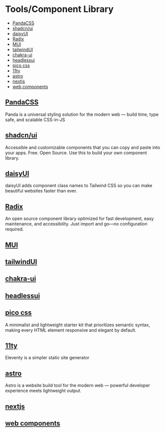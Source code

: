 # Tools/Component Library
- [PandaCSS](#pandacss)
- [shadcn/ui](#shadcnui)
- [daisyUI](#daisyui)
- [Radix](#radix)
- [MUI](#mui)
- [tailwindUI](#tailwindui)
- [chakra-ui](#chakra-ui)
- [headlessui](#headlessui)
- [pico css](#pico-css)
- [11ty](#11ty)
- [astro](#astro)
- [nextjs](#nextjs)
- [web components](web-components)

## [PandaCSS](https://panda-css.com/)
Panda is a universal styling solution for the modern web —
build time, type safe, and scalable CSS-in-JS

## [shadcn/ui](https://ui.shadcn.com/)
Accessible and customizable components that you can copy and paste into your apps. Free. Open Source. Use this to build your own component library.

## [daisyUI](https://daisyui.com/)
daisyUI adds component class names to Tailwind CSS
so you can make beautiful websites faster than ever.

## [Radix](https://www.radix-ui.com/)
An open source component library optimized for fast development, easy maintenance, and accessibility. Just import and go—no configuration required.

## [MUI](https://mui.com/)

## [tailwindUI](https://tailwindui.com/)

## [chakra-ui](https://chakra-ui.com/)

## [headlessui](https://headlessui.com/)

## [pico css](https://picocss.com/)
A minimalist and lightweight starter kit that prioritizes semantic syntax, making every HTML element responsive and elegant by default.

## [11ty](https://www.11ty.dev/)
Eleventy is a simpler static site generator

## [astro](https://astro.build/)
Astro is a website build tool for the modern web —
powerful developer experience meets lightweight output.

## [nextjs](https://nextjs.org/)

## [web components](https://www.webcomponents.org/)

